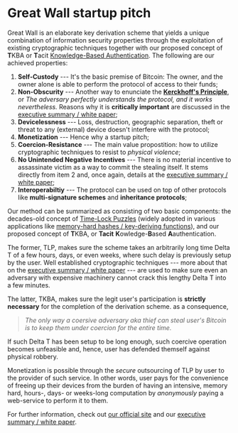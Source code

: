 # Great Wall startup pitch

Great Wall is an elaborate key derivation scheme that yields a unique combination of information security properties through the exploitation 
of existing cryptographic techniques together with our proposed concept of **T**KBA or **T**acit 
[Knowledge-Based Authentication](https://en.wikipedia.org/wiki/Knowledge-based_authentication). The following are our achieved properties:

1. **Self-Custody** --- It's the basic premise of Bitcoin: The owner, and the owner alone is able to perform the protocol of access to their funds;
2. **Non-Obscurity** --- Another way to enunciate the [**Kerckhoff's Principle**](https://en.wikipedia.org/wiki/Kerckhoffs's_principle), or *The adversary perfectly understands the protocol, and it works nevertheless.* Reasons why it is **critically important** are discussed in the [executive summary / white paper](./executive_summary.md);
3. **Devicelessness** --- Loss, destruction, geographic separation, theft or threat to any (external) device doesn't interfere with the protocol;
4. **Monetization** --- Hence why a startup pitch;
5. **Coercion-Resistance** --- The main value propostition: how to utilize cryptographic techniques to resist to *physical violence*;
6. **No Unintended Negative Incentives** --- There is no material incentive to assassinate victim as a way to commit the stealing itself. It stems directly from item 2 and, once again, details at the [executive summary / white paper](./executive_summary.md);
7. **Interoperabiltiy** --- The protocol can be used on top of other protocols like **multi-signature schemes** and **inheritance protocols**;

Our method can be summarized as consisting of two basic components: the decades-old concept of 
[Time-Lock Puzzles](https://dspace.mit.edu/handle/1721.1/149822) (widely adopted in various applications like 
[memory-hard hashes / key-deriving functions](https://en.wikipedia.org/wiki/Argon2)), and our proposed concept of **T**KBA, or 
**Tacit** **K**owledge-**B**ased **A**authentication.

The former, TLP, makes sure the scheme takes an arbitrarily long time Delta T of a few hours, days, or even weeks, where such delay is previously 
setup by the user. Well established cryptographic techniques --- more about that on the [executive summary / white paper](./executive_summary.md) --- are 
used to make sure even an adversary with expensive machinery cannot crack this lengthy Delta T into a few minutes.

The latter, TKBA, makes sure the legit user's participation is **strictly necessary** for the completion of the derivation scheme. as a consequence,

> *The only way a coersive adversary aka thief can steal user's Bitcoin is to keep them under coercion for the entire time.*

If such Delta T has been setup to be long enough, such coercive operation becomes unfeasible and, hence, user has defended themself against physical robbery.

Monetization is possible through the *secure* outsourcing of TLP by user to the provider of such service. In other words, user pays for the convenience 
of freeing up their devices from the burden of having an intensive, memory hard, hours-, days- or weeks-long computation by *anonymously* paying a web-service 
to perform it to them.

For further information, check out [our official site](https://linktr.ee/greatwallt3) and 
our [executive summary / white paper](./executive_summary.md).
